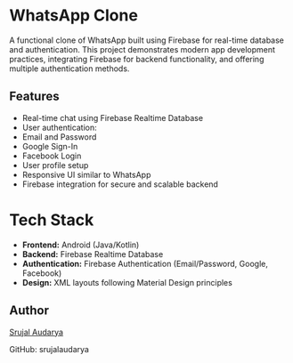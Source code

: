 # WhatsApp Clone

A functional clone of WhatsApp built using Firebase for real-time database and authentication. This project demonstrates modern app development practices, integrating Firebase for backend functionality, and offering multiple authentication methods.


## Features
- Real-time chat using Firebase Realtime Database
- User authentication:
- Email and Password
- Google Sign-In
- Facebook Login
- User profile setup
- Responsive UI similar to WhatsApp
- Firebase integration for secure and scalable backend


# Tech Stack

- **Frontend:** Android (Java/Kotlin)
- **Backend:** Firebase Realtime Database
- **Authentication:** Firebase Authentication (Email/Password, Google, Facebook)
- **Design:** XML layouts following Material Design principles

## Author

[Srujal Audarya](https://github.com/srujalaudarya)

GitHub: srujalaudarya

